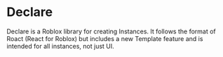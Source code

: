 # Declare

Declare is a Roblox library for creating Instances. It follows the format of Roact (React for Roblox) but includes a new Template feature and is intended for all instances, not just UI.
